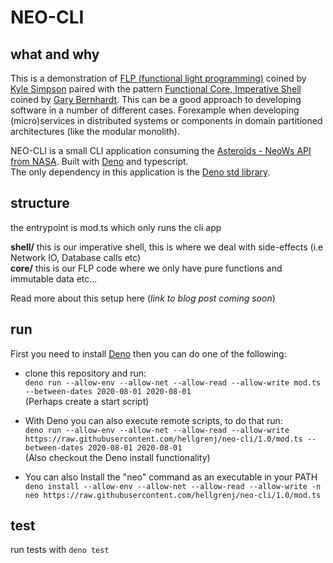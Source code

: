 # NEO-CLI

## what and why
This is a demonstration of [FLP (functional light programming)](https://github.com/getify/Functional-Light-JS) coined by [Kyle Simpson](https://twitter.com/getify) paired with the pattern [Functional Core, Imperative Shell](https://www.destroyallsoftware.com/screencasts/catalog/functional-core-imperative-shell) coined by [Gary Bernhardt](https://twitter.com/garybernhardt). This can be a good approach to developing software in a number of different cases. Forexample when developing (micro)services in distributed systems or components in domain partitioned architectures (like the modular monolith).


NEO-CLI is a small CLI application consuming the [Asteroids - NeoWs API from NASA](https://api.nasa.gov/). 
Built with [Deno](https://deno.land/) and typescript.  
The only dependency in this application is the [Deno std library](https://deno.land/std).


## structure
the entrypoint is mod.ts which only runs the cli app  

**shell/** this is our imperative shell, this is where we deal with side-effects (i.e Network IO, Database calls etc)  
**core/**  this is our FLP code where we only have pure functions and immutable data etc...  

Read more about this setup here (*link to blog post coming soon*)

## run
First you need to install [Deno](https://deno.land/) then you can do one of the following:  

* clone this repository and run:  
``` deno run --allow-env --allow-net --allow-read --allow-write mod.ts --between-dates 2020-08-01 2020-08-01 ```  
(Perhaps create a start script)  
* With Deno you can also execute remote scripts, to do that run:  
``` deno run --allow-env --allow-net --allow-read --allow-write https://raw.githubusercontent.com/hellgrenj/neo-cli/1.0/mod.ts --between-dates 2020-08-01 2020-08-01 ```   
(Also checkout the Deno install functionality)  

* You can also Install the "neo" command as an executable in your PATH  
``` deno install --allow-env --allow-net --allow-read --allow-write -n neo https://raw.githubusercontent.com/hellgrenj/neo-cli/1.0/mod.ts ```

## test
run tests with ```deno test```